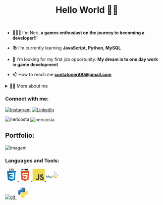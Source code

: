 <!--título-->
<div id="user-content-toc">
  <ul align="center">
    <summary><h1 style="display: inline-block"> Hello World 👋🏾</h1></summary> <h2></h2>
</div>

<!--Presentation-->
<p>
  
  - 👨🏾‍🎓 I'm Neri, **a games enthusiast on the journey to becoming a developer**!!!
  
  - 📚 I’m currently learning **JavaScript, Python, MySQL**
  
  -  🔭 I'm looking for my first job opportunity. **My dream is to one day work in game development**
  
  -  📫 How to reach me **contatoneri00@gmail.com**
    
</p>

<!--Dropdown-->
<details>
  <summary>👨‍💻 More about me</summary>

- I'm 20 years old, I currently live in Brazil, I love technology and I'm studying systems development with a specialization in game development. I'm very communicative and love working as part of a team, solving problems and creating projects. I also have a basic knowledge of English, but I'm passionate about the language and want to improve more and more

- ⚡ I enjoy reading, whether it's a good book, manga, or comics and playing games! I believe that our personal interests contribute to a more refined perception of things and problem-solving. ^_^
</details>

<!--Links-->
<h3 align="left">Connect with me:</h3>

[![Instagram](https://img.shields.io/badge/Instagram-E4405F?style=for-the-badge&logo=instagram&logoColor=white)](https://instagram.com/nericostaa/)
[![LinkedIn](https://img.shields.io/badge/LinkedIn-0077B5?style=for-the-badge&logo=linkedin&logoColor=white)](https://linkedin.com/in/nericostaa)

<!--GithubStats-->

<p aling="left">
  &nbsp;<img align="center" src="https://github-readme-stats.vercel.app/api?username=nericosta&show_icons=true&theme=tokyonight&locale=en" alt="nericosta"/>
  &nbsp;<img align="left" src="https://github-readme-stats.vercel.app/api/top-langs?username=nericosta&show_icons=true&theme=tokyonight&locale=en&layout=compact" alt="nericosta"/>
</p>

  <!-- Portfolio -->
## Portfolio:

<!-- GIF -->
<p align="left">
  <img align="center" src="https://github.com/NeriCosta/NeriCosta/assets/110821707/a9cafbcd-b2d7-4023-92ef-822c8e46d189" alt="Imagem">
</p>

<h3 align="down">Languages and Tools:</h3>
<p align="left"> <a href="https://www.w3schools.com/css/" target="_blank" rel="noreferrer"> <img src="https://raw.githubusercontent.com/devicons/devicon/master/icons/css3/css3-original-wordmark.svg" alt="css3" width="40" height="40"/> </a> <a href="https://www.w3.org/html/" target="_blank" rel="noreferrer"> <img src="https://raw.githubusercontent.com/devicons/devicon/master/icons/html5/html5-original-wordmark.svg" alt="html5" width="40" height="40"/> </a> <a href="https://developer.mozilla.org/en-US/docs/Web/JavaScript" target="_blank" rel="noreferrer"> <img src="https://raw.githubusercontent.com/devicons/devicon/master/icons/javascript/javascript-original.svg" alt="javascript" width="40" height="40"/> </a> <a href="https://www.mysql.com/" target="_blank" rel="noreferrer"> <img src="https://raw.githubusercontent.com/devicons/devicon/master/icons/mysql/mysql-original-wordmark.svg" alt="mysql" width="40" height="40"/> </a> <p align="left"> <a href="https://git-scm.com/" target="_blank" rel="noreferrer"> <img src="https://www.vectorlogo.zone/logos/git-scm/git-scm-icon.svg" alt="git" width="40" height="40"/> </a> <a href="https://www.python.org" target="_blank" rel="noreferrer"> <img src="https://raw.githubusercontent.com/devicons/devicon/master/icons/python/python-original.svg" alt="python" width="40" height="40"/> </a> </p>


